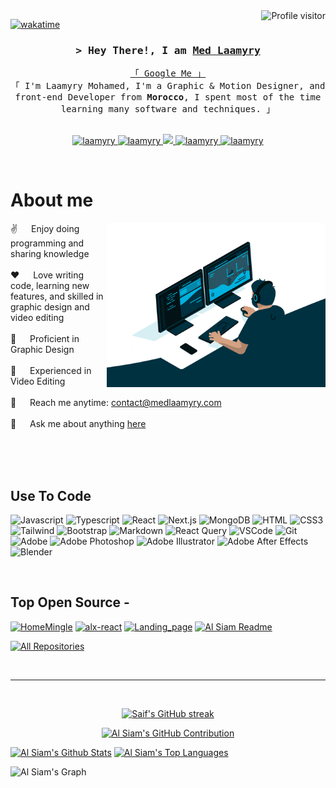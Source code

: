 <a href="https://komarev.com/ghpvc/?username=laamyry">
  <img align="right" src="https://komarev.com/ghpvc/?username=laamyry&label=Visitors&color=0e75b6&style=flat" alt="Profile visitor" />
</a>

[![wakatime](https://wakatime.com/badge/user/eebb3dd8-d9b2-40de-9b88-6fd6cac99dbc.svg)](https://wakatime.com/@eebb3dd8-d9b2-40de-9b88-6fd6cac99dbc)

<!-- Intro  -->
<h3 align="center">
        <samp>&gt; Hey There!, I am
                <b><a target="_blank" href="https://laamyry.com">Med Laamyry</a></b>
        </samp>
</h3>

<p align="center"> 
  <samp>
    <a href="https://www.google.com/search?q=med+laamyry">「 Google Me 」</a>
    <br>
    「 I'm Laamyry Mohamed, I'm a Graphic & Motion Designer, and front-end Developer from <b>Morocco</b>, I spent most of the time learning many software and techniques. 」
    <br>
    <br>
  </samp>
</p>

<p align="center">
 <a href="https://medlaamyry.com" target="blank">
  <img src="https://img.shields.io/badge/Website-DC143C?style=for-the-badge&logo=medium&logoColor=white" alt="laamyry" />
 </a>
 <a href="https://linkedin.com/in/medlaamyry" target="_blank">
  <img src="https://img.shields.io/badge/LinkedIn-0077B5?style=for-the-badge&logo=linkedin&logoColor=white" alt="laamyry"/>
 </a>
 <!-- <a href="https://dev.to/laamyry" target="_blank">
  <img src="https://img.shields.io/badge/dev.to-0A0A0A?style=for-the-badge&logo=dev.to&logoColor=white" alt="laamyry" />
 </a> -->
 <a href="https://twitter.com/medlaamyry" target="_blank">
  <img src="https://img.shields.io/badge/Twitter-1DA1F2?style=for-the-badge&logo=twitter&logoColor=white" />
 </a>
 <a href="https://instagram.com/medlaamyry" target="_blank">
  <img src="https://img.shields.io/badge/Instagram-fe4164?style=for-the-badge&logo=instagram&logoColor=white" alt="laamyry" />
 </a> 
 <a href="https://facebook.com/medlaamyry" target="_blank">
  <img src="https://img.shields.io/badge/Facebook-20BEFF?&style=for-the-badge&logo=facebook&logoColor=white" alt="laamyry"  />
  </a> 
</p>
<br />

<!-- About Section -->

# About me

<p>
<img align="right" width="350" src="./programmer.gif" alt="Coding gif" />

✌️ &emsp; Enjoy doing programming and sharing knowledge <br/><br/>
❤️ &emsp; Love writing code, learning new features, and skilled in graphic design and video editing<br/><br/>
🎨 &emsp; Proficient in Graphic Design<br/><br/>
🎥 &emsp; Experienced in Video Editing<br/><br/>
📧 &emsp; Reach me anytime: contact@medlaamyry.com<br/><br/>
💬 &emsp; Ask me about anything [here](https://github.com/laamyry/laamyry/issues)

</p>

<br/>
<br/>
<br/>

## Use To Code

![Javascript](https://img.shields.io/badge/Javascript-F0DB4F?style=for-the-badge&labelColor=black&logo=javascript&logoColor=F0DB4F)
![Typescript](https://img.shields.io/badge/Typescript-007acc?style=for-the-badge&labelColor=black&logo=typescript&logoColor=007acc)
![React](https://img.shields.io/badge/-React-61DBFB?style=for-the-badge&labelColor=black&logo=react&logoColor=61DBFB)
![Next.js](https://img.shields.io/badge/next.js-000000?style=for-the-badge&logo=nextdotjs&logoColor=white)
![MongoDB](https://img.shields.io/badge/MongoDB-4EA94B?style=for-the-badge&logo=mongodb&logoColor=white)
![HTML](https://img.shields.io/badge/HTML5-E34F26?style=for-the-badge&logo=html5&logoColor=white)
![CSS3](https://img.shields.io/badge/CSS3-1572B6?style=for-the-badge&logo=css3&logoColor=white)
![Tailwind](https://img.shields.io/badge/Tailwind_CSS-092749?style=for-the-badge&logo=tailwindcss&logoColor=06B6D4&labelColor=000000)
![Bootstrap](https://img.shields.io/badge/Bootstrap-563D7C?style=for-the-badge&logo=bootstrap&logoColor=white)
![Markdown](https://img.shields.io/badge/Markdown-000000?style=for-the-badge&logo=markdown&logoColor=white)
![React Query](https://img.shields.io/badge/-React_Query-FF4154?style=for-the-badge&logo=react%20query&logoColor=white)
![VSCode](https://img.shields.io/badge/Visual_Studio-0078d7?style=for-the-badge&logo=visual%20studio&logoColor=white)
![Git](https://img.shields.io/badge/Git-F05032?style=for-the-badge&logo=git&logoColor=white)
![Adobe](https://img.shields.io/badge/adobe-%23FF0000.svg?style=for-the-badge&logo=adobe&logoColor=white)
![Adobe Photoshop](https://img.shields.io/badge/adobe%20photoshop-%2331A8FF.svg?style=for-the-badge&logo=adobe%20photoshop&logoColor=white)
![Adobe Illustrator](https://img.shields.io/badge/adobe%20illustrator-%23FF9A00.svg?style=for-the-badge&logo=adobe%20illustrator&logoColor=white)
![Adobe After Effects](https://img.shields.io/badge/Adobe%20After%20Effects-9999FF.svg?style=for-the-badge&logo=Adobe%20After%20Effects&logoColor=white)
![Blender](https://img.shields.io/badge/blender-%23F5792A.svg?style=for-the-badge&logo=blender&logoColor=white)

<br/>

## Top Open Source -

[![HomeMingle](https://github-readme-stats.vercel.app/api/pin/?username=laamyry&repo=HomeMingle&border_color=7F3FBF&bg_color=0D1117&title_color=C9D1D9&text_color=8B949E&icon_color=7F3FBF)](https://github.com/laamyry/HomeMingle)
[![alx-react](https://github-readme-stats.vercel.app/api/pin/?username=laamyry&repo=alx-react&border_color=7F3FBF&bg_color=0D1117&title_color=C9D1D9&text_color=8B949E&icon_color=7F3FBF)](https://github.com/laamyry/alx-react)
[![Landing_page](https://github-readme-stats.vercel.app/api/pin/?username=laamyry&repo=Landing_page&border_color=7F3FBF&bg_color=0D1117&title_color=C9D1D9&text_color=8B949E&icon_color=7F3FBF)](https://github.com/laamyry/web-projects)
[![Al Siam Readme](https://github-readme-stats.vercel.app/api/pin/?username=laamyry&repo=laamyry&border_color=7F3FBF&bg_color=0D1117&title_color=C9D1D9&text_color=8B949E&icon_color=7F3FBF)](https://github.com/laamyry/laamyry)

<p align="left">
  <a href="https://github.com/laamyry?tab=repositories" target="_blank"><img alt="All Repositories" title="All Repositories" src="https://img.shields.io/badge/-All%20Repos-2962FF?style=for-the-badge&logo=koding&logoColor=white"/></a>
</p>

<br/>
<hr/>
<br/>

<p align="center">
  <a href="https://github.com/laamyry">
    <img src="https://github-readme-streak-stats.herokuapp.com/?user=laamyry&theme=radical&border=7F3FBF&background=0D1117" alt="Saif's GitHub streak"/>
  </a>
</p>

<p align="center">
  <a href="https://github.com/laamyry">
    <img src="https://github-profile-summary-cards.vercel.app/api/cards/profile-details?username=laamyry&theme=radical" alt="Al Siam's GitHub Contribution"/>
  </a>
</p>

<a> 
    <a href="https://github.com/laamyry"><img alt="Al Siam's Github Stats" src="https://denvercoder1-github-readme-stats.vercel.app/api?username=laamyry&show_icons=true&count_private=true&theme=react&border_color=7F3FBF&bg_color=0D1117&title_color=F85D7F&icon_color=F8D866" height="192px" width="49.5%"/></a>
  <a href="https://github.com/laamyry"><img alt="Al Siam's Top Languages" src="https://denvercoder1-github-readme-stats.vercel.app/api/top-langs/?username=laamyry&langs_count=8&layout=compact&theme=react&border_color=7F3FBF&bg_color=0D1117&title_color=F85D7F&icon_color=F8D866" height="192px" width="49.5%"/></a>
  <br/>
</a>

![Al Siam's Graph](https://github-readme-activity-graph.vercel.app/graph?username=laamyry&custom_title=Al%20Siam's%20GitHub%20Activity%20Graph&bg_color=0D1117&color=7F3FBF&line=7F3FBF&point=7F3FBF&area_color=FFFFFF&title_color=FFFFFF&area=true)
